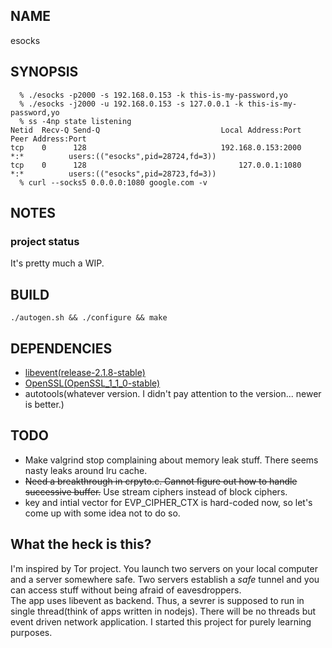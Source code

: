 ## NAME
  esocks

## SYNOPSIS

```console
  % ./esocks -p2000 -s 192.168.0.153 -k this-is-my-password,yo
  % ./esocks -j2000 -u 192.168.0.153 -s 127.0.0.1 -k this-is-my-password,yo
  % ss -4np state listening
Netid  Recv-Q Send-Q                           Local Address:Port    Peer Address:Port
tcp    0      128                              192.168.0.153:2000               *:*          users:(("esocks",pid=28724,fd=3))
tcp    0      128                                  127.0.0.1:1080               *:*          users:(("esocks",pid=28723,fd=3))
  % curl --socks5 0.0.0.0:1080 google.com -v
```

## NOTES
 ### project status
 It's pretty much a WIP.

## BUILD
```console
./autogen.sh && ./configure && make
```

## DEPENDENCIES
 - [libevent(release-2.1.8-stable)](http://libevent.org)
 - [OpenSSL(OpenSSL_1_1_0-stable)](https://www.openssl.org)
 - autotools(whatever version. I didn't pay attention to the version... newer is better.)

## TODO
 - Make valgrind stop complaining about memory leak stuff. There seems nasty leaks around lru cache.
 - ~~Need a breakthrough in crpyto.c. Cannot figure out how to handle successive buffer.~~ Use stream ciphers instead of block ciphers.
 - key and intial vector for EVP_CIPHER_CTX is hard-coded now, so let's come up with some idea not to do so.

## What the heck is this?
 I'm inspired by Tor project. You launch two servers on your local computer and a server somewhere safe. Two servers establish a _safe_ tunnel and you can access stuff without being afraid of eavesdroppers.<br/>
The app uses libevent as backend. Thus, a sevrer is supposed to run in single thread(think of apps written in nodejs). There will be no threads but event driven network application. I started this project for purely learning purposes.
